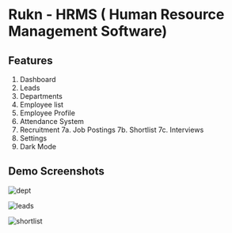 # Rukn - HRMS ( Human Resource Management Software)

## Features 

1. Dashboard
2. Leads
3. Departments
4. Employee list
5. Employee Profile
6. Attendance System
7. Recruitment
    7a. Job Postings
    7b. Shortlist
    7c. Interviews
8. Settings
9. Dark Mode

## Demo Screenshots

![dept](https://github.com/shadmanshaikh/rukn/blob/main/public/photos/dept.png)

![leads](https://github.com/shadmanshaikh/rukn/blob/main/public/photos/leads.png)

![shortlist](https://github.com/shadmanshaikh/rukn/blob/main/public/photos/shortlist.png)


